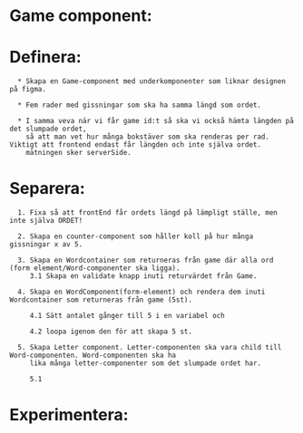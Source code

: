 # Game component:
   
   # Definera: 

      * Skapa en Game-component med underkomponenter som liknar designen på figma.

      * Fem rader med gissningar som ska ha samma längd som ordet. 

      * I samma veva när vi får game id:t så ska vi också hämta längden på det slumpade ordet, 
        så att man vet hur många bokstäver som ska renderas per rad. Viktigt att frontend endast får längden och inte själva ordet.
        mätningen sker serverSide.
     


   # Separera:

      1. Fixa så att frontEnd får ordets längd på lämpligt ställe, men inte själva ORDET!

      2. Skapa en counter-component som håller koll på hur många gissningar x av 5. 

      3. Skapa en Wordcontainer som returneras från game där alla ord (form element/Word-componenter ska ligga).
         3.1 Skapa en validate knapp inuti returvärdet från Game.

      4. Skapa en WordComponent(form-element) och rendera dem inuti Wordcontainer som returneras från game (5st). 

         4.1 Sätt antalet gånger till 5 i en variabel och

         4.2 loopa igenom den för att skapa 5 st.

      5. Skapa Letter component. Letter-componenten ska vara child till Word-componenten. Word-componenten ska ha 
         lika många letter-componenter som det slumpade ordet har. 

         5.1 



   # Experimentera:
   

